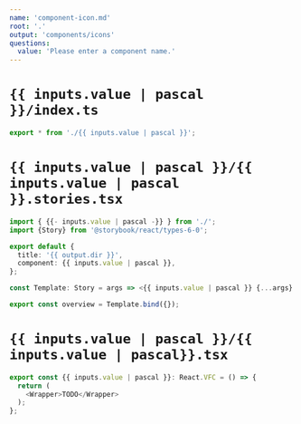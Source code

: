 ```yaml
---
name: 'component-icon.md'
root: '.'
output: 'components/icons'
questions:
  value: 'Please enter a component name.'
---
```


# `{{ inputs.value | pascal }}/index.ts`

```typescript
export * from './{{ inputs.value | pascal }}';
```

# `{{ inputs.value | pascal }}/{{ inputs.value | pascal }}.stories.tsx`

```typescript
import { {{- inputs.value | pascal -}} } from './';
import {Story} from '@storybook/react/types-6-0';

export default {
  title: '{{ output.dir }}',
  component: {{ inputs.value | pascal }},
};

const Template: Story = args => <{{ inputs.value | pascal }} {...args} />;

export const overview = Template.bind({});
```

# `{{ inputs.value | pascal }}/{{ inputs.value | pascal}}.tsx`

```typescript
export const {{ inputs.value | pascal }}: React.VFC = () => {
  return (
    <Wrapper>TODO</Wrapper>
  );
};
```
